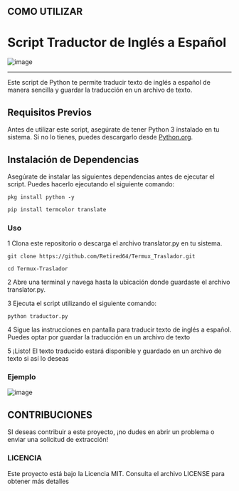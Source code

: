 ## COMO UTILIZAR 
# Script Traductor de Inglés a Español

![image](https://cdn.discordapp.com/attachments/1120450661050499083/1158651661712113735/Screenshot_20231002-232549_Termux2.png?ex=651d05f2&is=651bb472&hm=fe5cb0dbafd6e4b40d41a7d71b91494fd0f20dca075ec0577c3e6e7caaa171e2&)
_____________________________________________________________________________________________________
Este script de Python te permite traducir texto de inglés a español de manera sencilla y guardar la traducción en un archivo de texto.

## Requisitos Previos

Antes de utilizar este script, asegúrate de tener Python 3 instalado en tu sistema. Si no lo tienes, puedes descargarlo desde [Python.org](https://www.python.org/downloads/).

## Instalación de Dependencias

Asegúrate de instalar las siguientes dependencias antes de ejecutar el script. Puedes hacerlo ejecutando el siguiente comando:

```
pkg install python -y
```
```bash
pip install termcolor translate
```
### Uso

1 Clona este repositorio o descarga el archivo translator.py en tu sistema.
```
git clone https://github.com/Retired64/Termux_Traslador.git
```
```
cd Termux-Traslador
```

2 Abre una terminal y navega hasta la ubicación donde guardaste el archivo translator.py.

3 Ejecuta el script utilizando el siguiente comando:

```
python traductor.py
```

4 Sigue las instrucciones en pantalla para traducir texto de inglés a español. Puedes optar por guardar la traducción en un archivo de texto

5 ¡Listo! El texto traducido estará disponible y guardado en un archivo de texto si así lo deseas

### Ejemplo

![image](https://cdn.discordapp.com/attachments/1120450661050499083/1158656522100940841/Screenshot_20231002-233325_Termux2.png?ex=651d0a79&is=651bb8f9&hm=1c40b889716d59ae58206af3c7dcca0f38eeb6c167acc5a551dd36ac50cc3e62&)


## CONTRIBUCIONES 

 SI deseas contribuir a este proyecto, ¡no dudes en abrir un problema o enviar una solicitud de extracción!
 
 ### LICENCIA
 Este proyecto está bajo la Licencia MIT. Consulta el archivo LICENSE para obtener más detalles


